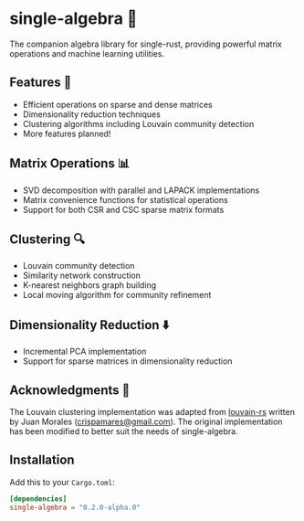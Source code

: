 # single-algebra 🧮

The companion algebra library for single-rust, providing powerful matrix operations and machine learning utilities.

## Features 🚀

- Efficient operations on sparse and dense matrices
- Dimensionality reduction techniques
- Clustering algorithms including Louvain community detection
- More features planned!

## Matrix Operations 📊

- SVD decomposition with parallel and LAPACK implementations
- Matrix convenience functions for statistical operations
- Support for both CSR and CSC sparse matrix formats

## Clustering 🔍

- Louvain community detection
- Similarity network construction
- K-nearest neighbors graph building
- Local moving algorithm for community refinement

## Dimensionality Reduction ⬇️

- Incremental PCA implementation
- Support for sparse matrices in dimensionality reduction

## Acknowledgments 🙏

The Louvain clustering implementation was adapted from [louvain-rs](https://github.com/graphext/louvain-rs/tree/master) written by Juan Morales (crispamares@gmail.com). The original implementation has been modified to better suit the needs of single-algebra.

## Installation

Add this to your `Cargo.toml`:

```toml
[dependencies]
single-algebra = "0.2.0-alpha.0"
```